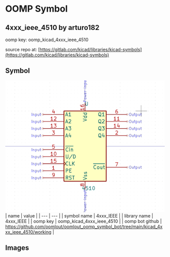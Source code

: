 # OOMP Symbol  
## 4xxx_ieee_4510  by arturo182  
  
oomp key: oomp_kicad_4xxx_ieee_4510  
  
source repo at: [https://gitlab.com/kicad/libraries/kicad-symbols](https://gitlab.com/kicad/libraries/kicad-symbols)  
## Symbol  
  
[![working.png](working_600.png)](working.png)  
| name | value | 
| --- | --- | 
| symbol name | 4xxx_IEEE | 
| library name | 4xxx_IEEE | 
| oomp key | oomp_kicad_4xxx_ieee_4510 | 
| oomp bot github | https://github.com/oomlout/oomlout_oomp_symbol_bot/tree/main/kicad_4xxx_ieee_4510/working | 
## Images  
